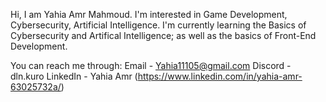 Hi, I am Yahia Amr Mahmoud.
I'm interested in Game Development, Cybersecurity, Artificial Intelligence.
I'm currently learning the Basics of Cybersecurity and Artifical Intelligence; as well as the basics of Front-End Development.

You can reach me through:
Email - Yahia11105@gmail.com
Discord - dln.kuro
LinkedIn - Yahia Amr (https://www.linkedin.com/in/yahia-amr-63025732a/)
